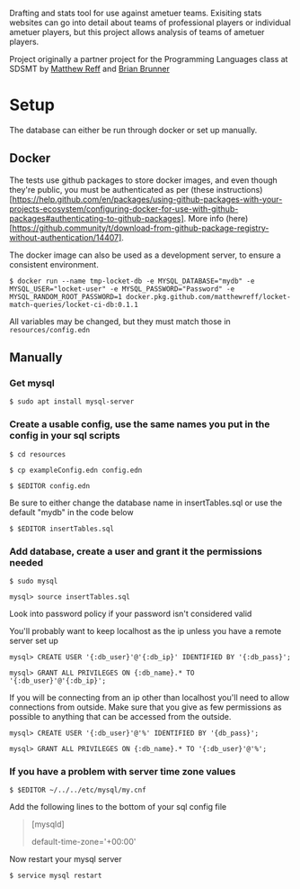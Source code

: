 Drafting and stats tool for use against ametuer teams. Exisiting stats websites can go into detail about teams of professional players or individual ametuer players, but this project allows analysis of teams of ametuer players.

Project originally a partner project for the Programming Languages class at SDSMT by [Matthew Reff](https://github.com/matthewReff) and [Brian Brunner](https://github.com/Briaoeuidhtns)

# Setup
The database can either be run through docker or set up manually.

## Docker
The tests use github packages to store docker images, and even though they're public, you must be authenticated as per (these instructions)[https://help.github.com/en/packages/using-github-packages-with-your-projects-ecosystem/configuring-docker-for-use-with-github-packages#authenticating-to-github-packages]. More info (here)[https://github.community/t/download-from-github-package-registry-without-authentication/14407].

The docker image can also be used as a development server, to ensure a consistent environment.

`$ docker run --name tmp-locket-db -e MYSQL_DATABASE="mydb" -e MYSQL_USER="locket-user" -e MYSQL_PASSWORD="Password" -e MYSQL_RANDOM_ROOT_PASSWORD=1 docker.pkg.github.com/matthewreff/locket-match-queries/locket-ci-db:0.1.1`

All variables may be changed, but they must match those in `resources/config.edn`

## Manually

### Get mysql
`$ sudo apt install mysql-server`

### Create a usable config, use the same names you put in the config in your sql scripts
`$ cd resources`

`$ cp exampleConfig.edn config.edn`

`$ $EDITOR config.edn`

 Be sure to either change the database name in insertTables.sql or use the default "mydb" in the code below

`$ $EDITOR insertTables.sql`

### Add database, create a user and grant it the permissions needed

`$ sudo mysql`

`mysql> source insertTables.sql`

Look into password policy if your password isn't considered valid

You'll probably want to keep localhost as the ip unless you have a remote server set up

`mysql> CREATE USER '{:db_user}'@'{:db_ip}' IDENTIFIED BY '{:db_pass}';`

`mysql> GRANT ALL PRIVILEGES ON {:db_name}.* TO '{:db_user}'@'{:db_ip}';`

If you will be connecting from an ip other than localhost you'll need to allow connections from outside.
Make sure that you give as few permissions as possible to anything that can be accessed from the outside.

`mysql> CREATE USER '{:db_user}'@'%' IDENTIFIED BY '{db_pass}';`

`mysql> GRANT ALL PRIVILEGES ON {:db_name}.* TO '{:db_user}'@'%';`

### If you have a problem with server time zone values

`$ $EDITOR ~/../../etc/mysql/my.cnf`

Add the following lines to the bottom of your sql config file

>[mysqld]
>
>default-time-zone='+00:00'

Now restart your mysql server

`$ service mysql restart`
